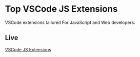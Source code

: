 # Top VSCode JS Extensions

VSCode extensions tailored For JavaScript and Web developers.

## Live

[VSCode JS Extensions](https://sushantrahate.github.io/vscode-js-extensions/)
